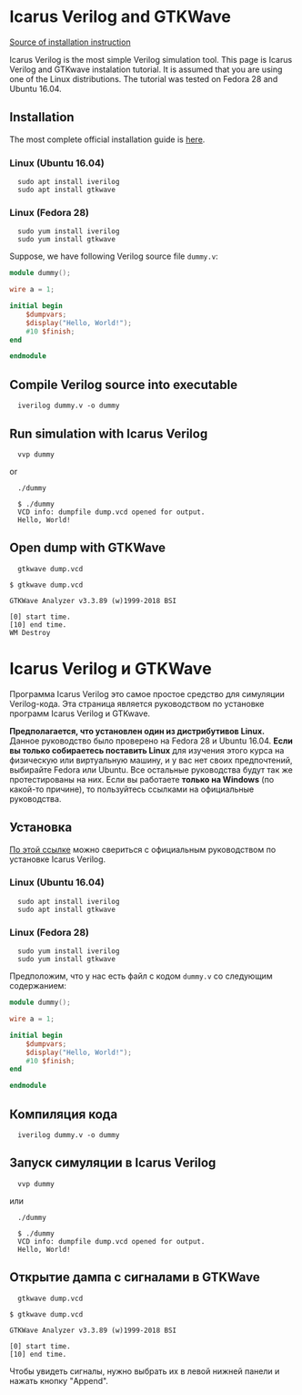 

# Icarus Verilog and GTKWave
[Source of installation instruction](https://github.com/viktor-prutyanov/drec-fpga-intro/wiki)

Icarus Verilog is the most simple Verilog simulation tool. This page is Icarus Verilog and GTKwave instalation tutorial. It is assumed that you are using one of the Linux distributions. The tutorial was tested on Fedora 28 and Ubuntu 16.04.

## Installation

The most complete official installation guide is [here](http://iverilog.wikia.com/wiki/Installation_Guide).

### Linux (Ubuntu 16.04)

```
  sudo apt install iverilog
  sudo apt install gtkwave
```

### Linux (Fedora 28)

```
  sudo yum install iverilog
  sudo yum install gtkwave
```

Suppose, we have following Verilog source file `dummy.v`:

```verilog
module dummy();

wire a = 1;

initial begin
    $dumpvars;
    $display("Hello, World!");
    #10 $finish;
end

endmodule
```

## Compile Verilog source into executable

```
  iverilog dummy.v -o dummy
```

## Run simulation with Icarus Verilog

```
  vvp dummy
```
or
```
  ./dummy
```

```
  $ ./dummy 
  VCD info: dumpfile dump.vcd opened for output.
  Hello, World!
```

## Open dump with GTKWave

```
  gtkwave dump.vcd
```

```
$ gtkwave dump.vcd

GTKWave Analyzer v3.3.89 (w)1999-2018 BSI

[0] start time.
[10] end time.
WM Destroy
```

# Icarus Verilog и GTKWave

Программа Icarus Verilog это самое простое средство для симуляции Verilog-кода. Эта страница является руководством по установке программ Icarus Verilog и GTKwave.

**Предполагается, что установлен один из дистрибутивов Linux.** Данное руководство было проверено на Fedora 28 и Ubuntu 16.04. **Если вы только собираетесь поставить Linux** для изучения этого курса на физическую или виртуальную машину, и у вас нет своих предпочтений, выбирайте Fedora или Ubuntu. Все остальные руководства будут так же протестированы на них. Если вы работаете **только на Windows** (по какой-то причине), то пользуйтесь ссылками на официальные руководства.

## Установка

[По этой ссылке](http://iverilog.wikia.com/wiki/Installation_Guide) можно свериться с официальным руководством по установке Icarus Verilog.

### Linux (Ubuntu 16.04)

```
  sudo apt install iverilog
  sudo apt install gtkwave
```

### Linux (Fedora 28)

```
  sudo yum install iverilog
  sudo yum install gtkwave
```

Предположим, что у нас есть файл с кодом `dummy.v` со следующим содержанием:

```verilog
module dummy();

wire a = 1;

initial begin
    $dumpvars;
    $display("Hello, World!");
    #10 $finish;
end

endmodule
```

## Компиляция кода

```
  iverilog dummy.v -o dummy
```

## Запуск симуляции в Icarus Verilog

```
  vvp dummy
```
или
```
  ./dummy
```

```
  $ ./dummy 
  VCD info: dumpfile dump.vcd opened for output.
  Hello, World!
```

## Открытие дампа с сигналами в GTKWave

```
  gtkwave dump.vcd
```

```
$ gtkwave dump.vcd

GTKWave Analyzer v3.3.89 (w)1999-2018 BSI

[0] start time.
[10] end time.
```

Чтобы увидеть сигналы, нужно выбрать их в левой нижней панели и нажать кнопку "Append".